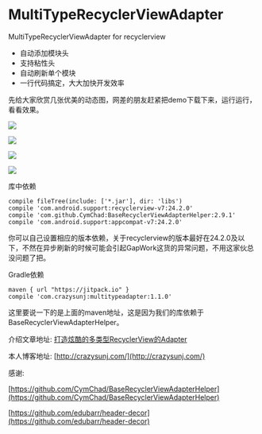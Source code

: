 # MultiTypeRecyclerViewAdapter
MultiTypeRecyclerViewAdapter for recyclerview


* 自动添加模块头
* 支持粘性头
* 自动刷新单个模块
* 一行代码搞定，大大加快开发效率

先给大家欣赏几张优美的动态图，网差的朋友赶紧把demo下载下来，运行运行，看看效果。

![](http://crazysunj.com/img/GIF_20170330_165026.gif)

![](http://crazysunj.com/img/GIF_20170330_170450.gif)

![](http://crazysunj.com/img/GIF_20170330_171326.gif)

![](http://crazysunj.com/img/GIF_20170330_172021.gif)

库中依赖

```
compile fileTree(include: ['*.jar'], dir: 'libs')
compile 'com.android.support:recyclerview-v7:24.2.0'
compile 'com.github.CymChad:BaseRecyclerViewAdapterHelper:2.9.1'
compile 'com.android.support:appcompat-v7:24.2.0'
```

你可以自己设置相应的版本依赖，关于recyclerview的版本最好在24.2.0及以下，不然在异步刷新的时候可能会引起GapWork这货的异常问题，不用这家伙总没问题了把。



Gradle依赖

```
maven { url "https://jitpack.io" }
compile 'com.crazysunj:multitypeadapter:1.1.0'
```

这里要说一下的是上面的maven地址，这是因为我们的库依赖于BaseRecyclerViewAdapterHelper。

介绍文章地址:
[打造炫酷的多类型RecyclerView的Adapter](http://crazysunj.com/2017/04/01/%E6%89%93%E9%80%A0%E7%82%AB%E9%85%B7%E7%9A%84%E5%A4%9A%E7%B1%BB%E5%9E%8BRecyclerView%E7%9A%84Adapter/#more)

本人博客地址:
[http://crazysunj.com/](http://crazysunj.com/)

感谢:

[https://github.com/CymChad/BaseRecyclerViewAdapterHelper](https://github.com/CymChad/BaseRecyclerViewAdapterHelper)

[https://github.com/edubarr/header-decor](https://github.com/edubarr/header-decor)






